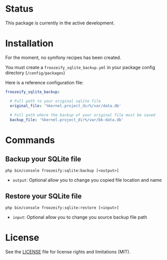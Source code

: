 # Status

This package is currently in the active development.

# Installation

For the moment, no symfony recipes has been created.

You must create a `froozeify_sqlite_backup.yml` in your package config directory (`/config/packages`)

Here is a reference configuration file:

```yaml
froozeify_sqlite_backup:

  # Full path to your original sqlite file
  original_file: '%kernel.project_dir%/var/data.db'
  
  # Full path where the backup of your original file must be saved
  backup_file: '%kernel.project_dir%/var/bk-data.db'
```

# Commands

## Backup your SQLite file

`php bin/console froozeify:sqlite:backup [<output>]`

- `output`: Optional allow you to change you copied file location and name

## Restore your SQLite file

`php bin/console froozeify:sqlite:restore [<input>]`

- `input`: Optional allow you to change you source backup file path

# License

See the [LICENSE](LICENSE.md) file for license rights and limitations (MIT).

